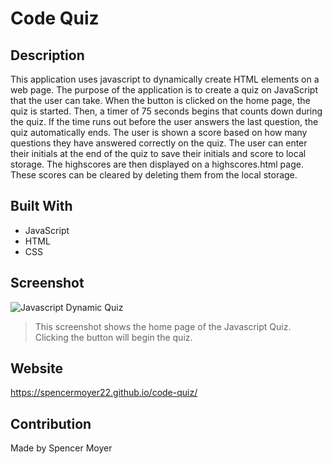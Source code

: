 # Code Quiz

## Description
This application uses javascript to dynamically create HTML elements on a web page. The purpose of the application is to create a quiz on JavaScript that the user can take. When the button is clicked on the home page, the quiz is started. Then, a timer of 75 seconds begins that counts down during the quiz. If the time runs out before the user answers the last question, the quiz automatically ends. The user is shown a score based on how many questions they have answered correctly on the quiz. The user can enter their initials at the end of the quiz to save their initials and score to local storage. The highscores are then displayed on a highscores.html page. These scores can be cleared by deleting them from the local storage.

## Built With
* JavaScript
* HTML
* CSS

## Screenshot
![Javascript Dynamic Quiz](url)
> This screenshot shows the home page of the Javascript Quiz. Clicking the button will begin the quiz.

## Website
https://spencermoyer22.github.io/code-quiz/

## Contribution
Made by Spencer Moyer

